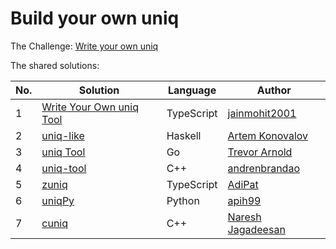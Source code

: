 # Build your own uniq

The Challenge: [Write your own uniq](https://codingchallenges.fyi/challenges/challenge-uniq)

The shared solutions:

| No. | Solution                                                                                          | Language   | Author                                            |
| --- | ------------------------------------------------------------------------------------------------- | ---------- | ------------------------------------------------- |
| 1   | [Write Your Own uniq Tool](https://github.com/jainmohit2001/coding-challenges/blob/master/src/10) | TypeScript | [jainmohit2001](https://github.com/jainmohit2001) |
| 2   | [uniq-like](https://github.com/izebit/coding-challenges/tree/master/10-unique)                    | Haskell    | [Artem Konovalov](https://github.com/izebit/)     |
| 3   | [uniq Tool](https://github.com/tlarnold10/coding-challenges/tree/main/uniqTool)                   | Go         | [Trevor Arnold](https://github.com/tlarnold10)    |
| 4   | [uniq-tool](https://github.com/andrenbrandao/uniq-tool)                                           | C++        | [andrenbrandao](https://github.com/andrenbrandao) |
| 5   | [zuniq](https://github.com/AdiPat/zuniq)                                                          | TypeScript | [AdiPat](https://github.com/AdiPat)               |
| 6   | [uniqPy](https://github.com/apih99/uniqPy)                                                        | Python     | [apih99](https://github.com/apih99)               |
| 7   | [cuniq](https://github.com/Infinage/cpp-experiments/blob/main/cli/cuniq.cpp)                      | C++        | [Naresh Jagadeesan](https://github.com/Infinage)  |

